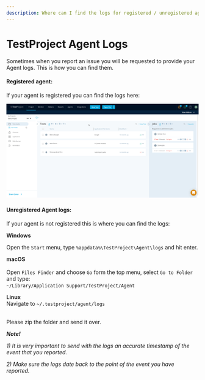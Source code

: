 ```yaml
---
description: Where can I find the logs for registered / unregistered agent
---
```


# TestProject Agent Logs

Sometimes when you report an issue you will be requested to provide your Agent logs. This is how you can find them.

#### Registered agent: <a href="#h_ec87790f5b" id="h_ec87790f5b"></a>

If your agent is registered you can find the logs here:

![](../../.gitbook/assets/RNBqvabTR6.gif)

#### Unregistered Agent logs: <a href="#h_a4f248d483" id="h_a4f248d483"></a>

If your agent is not registered this is where you can find the logs:

**Windows**

Open the `Start` menu, type `%appdata%\TestProject\Agent\logs` and hit enter.

**macOS**\
﻿\
﻿Open `Files Finder` and choose `Go` form the top menu, select `Go to Folder` and type:\
﻿ `~/Library/Application Support/TestProject/Agent`

**Linux**\
﻿Navigate to `~/.testproject/agent/logs`\
﻿

Please zip the folder and send it over.

_**Note!**_

_1) It is very important to send with the logs an accurate timestamp of the event that you reported._

_2) Make sure the logs date back to the point of the event you have reported._
